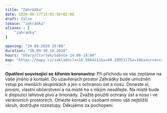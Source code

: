 ```yaml
---
title: "Zahrádka"
date: 2020-08-17T15:02:56+02:00
draft: false
lokace: "zahrádka"
aliases : [
    "zahradka"
]

opening: "29.09.2020 18:00"
duration: "30.09-30.10.2020"
hours: "Úterý/Čtvrtek/Sobota 14.00-18:00"
map: "https://mapy.cz/zakladni?x=16.5664211&y=49.1995117&z=19&source=coor&id=16.56627895619667%2C49.199677283539614"
---
```


**Opatření související se šířením koronaviru:**
Při příchodu se vás zeptáme na vaše jméno a kontakt. Do uzavřených prostor Zahrádky bude umožněn vstup po menších skupinkách a jen s ochranou úst a nosu. Doneste si, prosím, vlastní občerstvení a na místě ho s nikým nesdílejte. Na místě bude k dispozici lahvové pivo a limonády. Zvažte použití ochrany úst a nosu i ve venkovních prostorech. Omezte kontakt s osobami mimo váš nejbližší okruh, dodržujte rozestupy. Děkujeme za pochopení.

